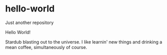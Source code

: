 # hello-world
Just another repository

Hello World!

Stardub blasting out to the universe. I like learnin' new things and drinking a mean coffee, simultaneously of course.
